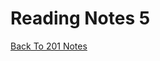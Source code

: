 # Reading Notes 5

[Back To 201 Notes](https://stevenrej.github.io/reading-notes/readingnotes201main)